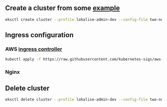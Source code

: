 
## Create a cluster from some [example](https://github.com/weaveworks/eksctl/blob/main/examples)

```bash
eksctl create cluster --profile lokalise-admin-dev --config-file two-node-groups.yaml
```

## Ingress configuration

### AWS [ingress controller](https://aws.amazon.com/blogs/opensource/kubernetes-ingress-aws-alb-ingress-controller/)
```bash
kubectl apply -f https://raw.githubusercontent.com/kubernetes-sigs/aws-alb-ingress-controller/v1.1.4/docs/examples/rbac-role.yaml
```

### Nginx

## Delete cluster

```bash
eksctl delete cluster --profile lokalise-admin-dev --config-file two-node-groups.yaml
```
